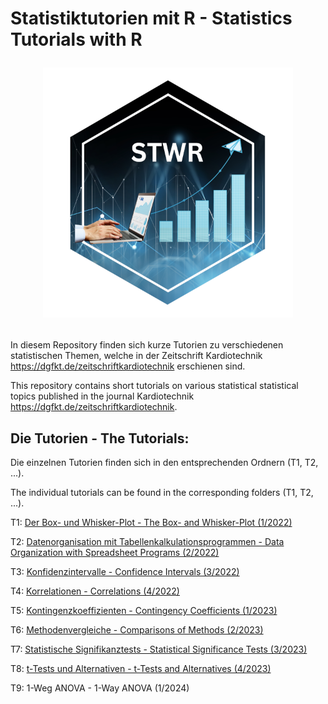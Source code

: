 # Statistiktutorien mit R - Statistics Tutorials with R <p align="center"><img src="hex-STWR.png" width="400"></p>

In diesem Repository finden sich kurze Tutorien zu verschiedenen statistischen Themen, 
welche in der Zeitschrift Kardiotechnik <https://dgfkt.de/zeitschriftkardiotechnik> 
erschienen sind.

This repository contains short tutorials on various statistical statistical topics 
published in the journal Kardiotechnik <https://dgfkt.de/zeitschriftkardiotechnik>.


## Die Tutorien - The Tutorials:

Die einzelnen Tutorien finden sich in den entsprechenden Ordnern (T1, T2, ...).

The individual tutorials can be found in the corresponding folders (T1, T2, ...).


T1: [Der Box- und Whisker-Plot - The Box- and Whisker-Plot (1/2022)](https://dgfkt.de/organisation/publikationen/statistik-teil-1-der-box-und-whisker-plot/)

T2: [Datenorganisation mit Tabellenkalkulationsprogrammen - Data Organization with Spreadsheet Programs (2/2022)](https://dgfkt.de/organisation/publikationen/statistik-teil-2-datenorganisation-mit-tabellenkalkulationsprogrammen/)

T3: [Konfidenzintervalle - Confidence Intervals (3/2022)](https://dgfkt.de/organisation/publikationen/statistik-teil-3-konfidenzintervalle/)

T4: [Korrelationen - Correlations (4/2022)](https://dgfkt.de/organisation/publikationen/statistik-teil-4-korrelationen/)

T5: [Kontingenzkoeffizienten - Contingency Coefficients (1/2023)](https://dgfkt.de/organisation/publikationen/statistik-teil-5-kontingenzkoeffizienten/)

T6: [Methodenvergleiche - Comparisons of Methods (2/2023)](https://dgfkt.de/organisation/publikationen/statistik-teil-6-methodenvergleiche/)

T7: [Statistische Signifikanztests - Statistical Significance Tests (3/2023)](https://dgfkt.de/organisation/publikationen/statistik-teil-7-statistische-signifikanztests/)

T8: [t-Tests und Alternativen - t-Tests and Alternatives (4/2023)](https://dgfkt.de/organisation/publikationen/statistik-teil-8-t-tests-und-alternativen/)

T9: 1-Weg ANOVA - 1-Way ANOVA (1/2024)
